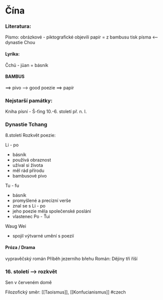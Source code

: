 # Čína
### Literatura:
Písmo: obrázkové - piktografické
objevili papír = z bambusu
tisk písma <-- dynastie Chou
#### Lyrika:
Čchü - jüan = básník

#### BAMBUS
==> pivo --> good poezie
==> papír
### Nejstarší památky:
Kniha písní - Š-ťing
10.-6. století př. n. l.
### Dynastie Tchang
8.století
Rozkvět poezie:

Li - po
- básník
- používá obraznost
- užíval si života
- měl rád přírodu
- bambusové pivo

Tu - fu
- básník
- promyšlené a precizní verše
- znal se s Li - po
- jeho poezie měla společenské poslání
- vlastenec
Po - Ťui

Waug Wei
- spojil výtvarné umění s poezií

#### Próza / Drama
vypravěčský román
Příběh jezerního břehu
Román: Dějiny tří říší
### 16. století --> rozkvět
Sen v červeném domě

Filozofický směr: [[Taoismus]], [[Konfucianismus]]
#czech 